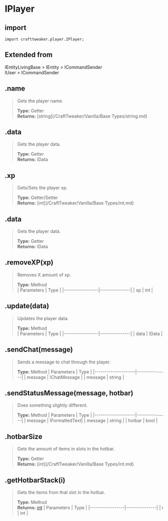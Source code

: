 # IPlayer

## import
`import crafttweaker.player.IPlayer;`

## Extended from
IEntityLivingBase > IEntity > ICommandSender  
IUser > ICommandSender

## .name
> Gets the player name.
>
> **Type:** Getter  
> **Returns:** [string](/CraftTweaker/Vanilla/Base Types/string.md)

## .data
> Gets the player data.
>
> **Type:** Getter  
> **Returns:** IData

## .xp
> Gets/Sets the player xp.
>
> **Type:** Getter/Setter  
> **Returns:** [int](/CraftTweaker/Vanilla/Base Types/int.md)

## .data
> Gets the player data.
>
> **Type:** Getter  
> **Returns:** IData

## .removeXP(xp)
> Removes X amount of xp.
>
> **Type:** Method  
> | Parameters      | Type          |
> |-----------------|---------------|
> | xp              | int           |

## .update(data)
> Updates the player data.
>
> **Type:** Method  
> | Parameters      | Type          |
> |-----------------|---------------|
> | data            | IData         |

## .sendChat(message)
> Sends a message to chat through the player.
>
> **Type:** Method
> | Parameters         | Type          |
> |--------------------|---------------|
> | message            | IChatMessage  |
> | message            | string        |

## .sendStatusMessage(message, hotbar)
> Does something slightly different.
>
> **Type:** Method
> | Parameters         | Type          |
> |--------------------|---------------|
> | message            | IFormattedText|
> | message            | string        |
> | hotbar             | bool          |

## .hotbarSize
> Gets the amount of items in slots in the hotbar.
>
> **Type:** Getter  
> **Returns:** [int](/CraftTweaker/Vanilla/Base Types/int.md)

## .getHotbarStack(i)
> Gets the items from that slot in the hotbar.
>
> **Type:** Method  
> **Returns:** [int](/CraftTweaker/Vanilla/Items/IItemStack.md)
> | Parameters      | Type          |
> |-----------------|---------------|
> | i               | int           |
